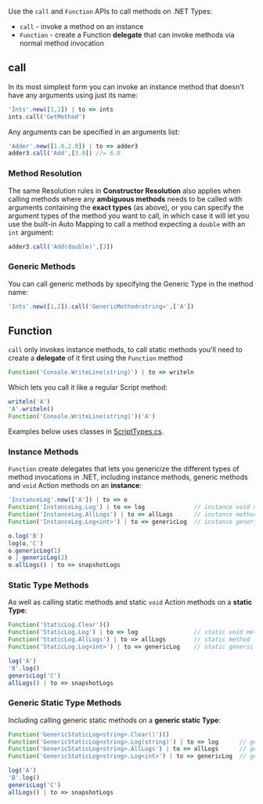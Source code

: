 Use the `call` and `Function` APIs to call methods on .NET Types:

- `call` - invoke a method on an instance
- `Function` - create a Function **delegate** that can invoke methods via normal method invocation

## call

In its most simplest form you can invoke an instance method that doesn't have any arguments using just its name:

```js
'Ints'.new([1,2]) | to => ints
ints.call('GetMethod')
```

Any arguments can be specified in an arguments list:

```js
'Adder'.new([1.0,2.0]) | to => adder3
adder3.call('Add',[3.0]) //= 6.0
```

### Method Resolution    

The same Resolution rules in **Constructor Resolution** also applies when calling methods where any **ambiguous methods** needs to be
called with arguments containing the **exact types** (as above), or you can specify the argument types of the method you want to call,
in which case it will let you use the built-in Auto Mapping to call a method expecting a `double` with an `int` argument:

```js
adder3.call('Add(double)',[3])
```

### Generic Methods

You can call generic methods by specifying the Generic Type in the method name:

```js
'Ints'.new([1,2]).call('GenericMethod<string>',['A'])
```

## Function

`call` only invokes instance methods, to call static methods you'll need to create a **delegate** of it first using the 
`Function` method

```js
Function('Console.WriteLine(string)') | to => writeln
```

Which lets you call it like a regular Script method:

```js
writeln('A')
'A'.writeln()
Function('Console.WriteLine(string)')('A')
```

Examples below uses classes in [ScriptTypes.cs](https://github.com/ServiceStack/sharpscript/blob/master/src/ScriptTypes.cs).

### Instance Methods

`Function` create delegates that lets you genericize the different types of method invocations in .NET, including instance methods, 
generic methods and `void` Action methods on an **instance**:

```js
'InstanceLog'.new(['A']) | to => o
Function('InstanceLog.Log') | to => log              // instance void method
Function('InstanceLog.AllLogs') | to => allLogs      // instance method
Function('InstanceLog.Log<int>') | to => genericLog  // instance generic method

o.log('B')
log(o,'C')
o.genericLog(1)
o | genericLog(2)    
o.allLogs() | to => snapshotLogs
```

### Static Type Methods

As well as calling static methods and static `void` Action methods on a **static Type**:

```js
Function('StaticLog.Clear')()
Function('StaticLog.Log') | to => log                // static void method
Function('StaticLog.AllLogs') | to => allLogs        // static method
Function('StaticLog.Log<int>') | to => genericLog    // static generic method

log('A')
'B'.log()
genericLog('C')
allLogs() | to => snapshotLogs
```

### Generic Static Type Methods

Including calling generic static methods on a **generic static Type**:

```js
Function('GenericStaticLog<string>.Clear()')()
Function('GenericStaticLog<string>.Log(string)') | to => log      // generic type static void method
Function('GenericStaticLog<string>.AllLogs') | to => allLogs      // generic type static method
Function('GenericStaticLog<string>.Log<int>') | to => genericLog  // generic type generic static method

log('A')
'B'.log()
genericLog('C')
allLogs() | to => snapshotLogs
```
